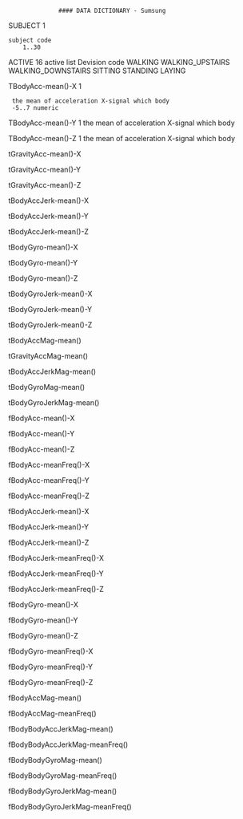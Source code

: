                   #### DATA DICTIONARY - Sumsung 
SUBJECT 1

    subject code 
        1..30

ACTIVE 16
    active list
    Devision code 
         WALKING
         WALKING_UPSTAIRS
         WALKING_DOWNSTAIRS
         SITTING
         STANDING
         LAYING

TBodyAcc-mean()-X 1
   
     the mean of acceleration X-signal which body
     -5..7 numeric
     
TBodyAcc-mean()-Y 1
     the mean of acceleration X-signal which body 
   
TBodyAcc-mean()-Z 1
     the mean of acceleration X-signal which body
     
tGravityAcc-mean()-X

tGravityAcc-mean()-Y

tGravityAcc-mean()-Z           

tBodyAccJerk-mean()-X

tBodyAccJerk-mean()-Y          

tBodyAccJerk-mean()-Z 

tBodyGyro-mean()-X             

tBodyGyro-mean()-Y

tBodyGyro-mean()-Z             

tBodyGyroJerk-mean()-X

tBodyGyroJerk-mean()-Y         

tBodyGyroJerk-mean()-Z

tBodyAccMag-mean()

tGravityAccMag-mean()

tBodyAccJerkMag-mean()

tBodyGyroMag-mean()

tBodyGyroJerkMag-mean()

fBodyAcc-mean()-X

fBodyAcc-mean()-Y

fBodyAcc-mean()-Z

fBodyAcc-meanFreq()-X

fBodyAcc-meanFreq()-Y

fBodyAcc-meanFreq()-Z

fBodyAccJerk-mean()-X

fBodyAccJerk-mean()-Y

fBodyAccJerk-mean()-Z

fBodyAccJerk-meanFreq()-X      

fBodyAccJerk-meanFreq()-Y

fBodyAccJerk-meanFreq()-Z
      
fBodyGyro-mean()-X

fBodyGyro-mean()-Y

fBodyGyro-mean()-Z

fBodyGyro-meanFreq()-X

fBodyGyro-meanFreq()-Y

fBodyGyro-meanFreq()-Z

fBodyAccMag-mean()

fBodyAccMag-meanFreq()

fBodyBodyAccJerkMag-mean()

fBodyBodyAccJerkMag-meanFreq()

fBodyBodyGyroMag-mean()

fBodyBodyGyroMag-meanFreq()

fBodyBodyGyroJerkMag-mean()

fBodyBodyGyroJerkMag-meanFreq()


